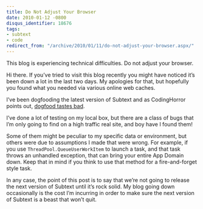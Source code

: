 ```yaml
---
title: Do Not Adjust Your Browser
date: 2010-01-12 -0800
disqus_identifier: 18676
tags:
- subtext
- code
redirect_from: "/archive/2010/01/11/do-not-adjust-your-browser.aspx/"
---
```


This blog is experiencing technical difficulties. Do not adjust your
browser.

Hi there. If you’ve tried to visit this blog recently you might have
noticed it’s been down a lot in the last two days. My apologies for
that, but hopefully you found what you needed via various online web
caches.

I’ve been dogfooding the latest version of Subtext and as CodingHorror
points out, [dogfood tastes
bad](http://www.codinghorror.com/blog/archives/000287.html "The Difficulty of Dogfooding").

I’ve done a lot of testing on my local box, but there are a class of
bugs that I’m only going to find on a high traffic real site, and boy
have I found them!

Some of them might be peculiar to my specific data or environment, but
others were due to assumptions I made that were wrong. For example, if
you use `ThreadPool.QueueUserWorkItem` to launch a task, and that task
throws an unhandled exception, that can bring your entire App Domain
down. Keep that in mind if you think to use that method for a
fire-and-forget style task.

In any case, the point of this post is to say that we’re not going to
release the next version of Subtext until it’s rock solid. My blog going
down occasionally is the cost I’m incurring in order to make sure the
next version of Subtext is a beast that won’t quit.


